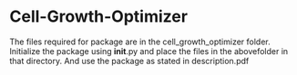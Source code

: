 # Cell-Growth-Optimizer

The files required for package are in the cell_growth_optimizer folder.
Initialize the package using __init__.py and place the files in the abovefolder in that directory.
And use the package as stated in description.pdf
